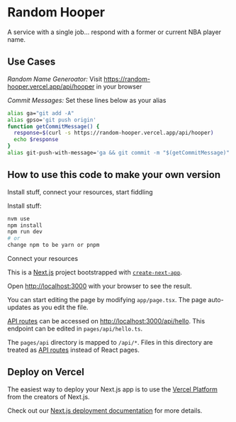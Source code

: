 # Random Hooper

A service with a single job... respond with a former or current NBA player name.

## Use Cases

*Random Name Generoator:*
Visit <https://random-hooper.vercel.app/api/hooper> in your browser

*Commit Messages:*
Set these lines below as your alias

```bash
alias ga="git add -A"
alias gpso='git push origin'
function getCommitMessage() { 
  response=$(curl -s https://random-hooper.vercel.app/api/hooper)
  echo $response
}
alias git-push-with-message='ga && git commit -m "$(getCommitMessage)" && gpso'
```


## How to use this code to make your own version

Install stuff, connect your resources, start fiddling

Install stuff:

```bash
nvm use
npm install
npm run dev
# or
change npm to be yarn or pnpm
```

Connect your resources


This is a [Next.js](https://nextjs.org/) project bootstrapped with [`create-next-app`](https://github.com/vercel/next.js/tree/canary/packages/create-next-app).


Open [http://localhost:3000](http://localhost:3000) with your browser to see the result.

You can start editing the page by modifying `app/page.tsx`. The page auto-updates as you edit the file.

[API routes](https://nextjs.org/docs/api-routes/introduction) can be accessed on [http://localhost:3000/api/hello](http://localhost:3000/api/hello). This endpoint can be edited in `pages/api/hello.ts`.

The `pages/api` directory is mapped to `/api/*`. Files in this directory are treated as [API routes](https://nextjs.org/docs/api-routes/introduction) instead of React pages.

## Deploy on Vercel

The easiest way to deploy your Next.js app is to use the [Vercel Platform](https://vercel.com/new?utm_medium=default-template&filter=next.js&utm_source=create-next-app&utm_campaign=create-next-app-readme) from the creators of Next.js.

Check out our [Next.js deployment documentation](https://nextjs.org/docs/deployment) for more details.
